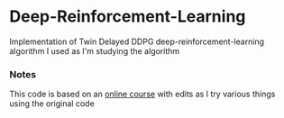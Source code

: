 # Deep-Reinforcement-Learning
Implementation of Twin Delayed DDPG deep-reinforcement-learning algorithm I used as I'm studying the algorithm
### Notes
This code is based on an [online course](https://www.udemy.com/course/deep-reinforcement-learning/learn/lecture/14819634) with edits as I try various things using the original code
